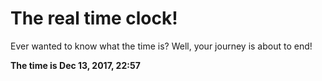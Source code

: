 # The real time clock!

Ever wanted to know what the time is? Well, your journey is about to end!

**The time is Dec 13, 2017, 22:57**